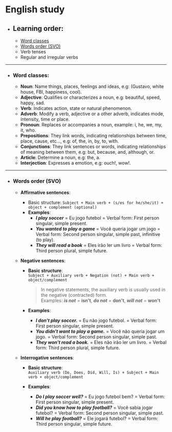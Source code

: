 # English study

- ## Learning order:
  - [Word classes](#word-classes)
  - [Words order (SVO)](#words-order-svo)
  - Verb tenses
  - Regular and irregular verbs

---

- ### Word classes:
  - **Noun**: Name things, places, feelings and ideas, e.g: (Gustavo, white house, FBI, happiness, cool).
  - **Adjective**: Qualifies or characterizes a noun, e.g: beautiful, speed, happy, sad.
  - **Verb**: Indicates action, state or natural phenomenon.
  - **Adverb**: Modify a verb, adjective or a other adverb, indicates mode, intensity, time or place.
  - **Pronoun**: Replaces or accompanies a noun, example: i, he, we, my, it, who.
  - **Prepositions**: They link words, indicating relationships between time, place, cause, etc..., e.g: of, the, in, by, to, with.
  - **Conjunctions**: They link sentences or words, indicating relationships of meaning between them, e.g: but, because, and, although, or.
  - **Article**: Determine a noun, e.g: the, a.
  - **Interjection**: Expresses a emotion, e.g: ouch!, wow!.

---

- ### Words order (SVO)

  - **Affirmative sentences**:
    - Basic structure: `Subject + Main verb + (s/es for he/she/it) + object + complement (optional)`
    - **Examples**:
      - ***I play soccer*** = Eu jogo futebol = Verbal form: First person singular, simple present.
      - ***You wanted to play a game*** = Você queria jogar um jogo = Verbal form: Second person singular, simple past, infinitive (to play).
      - ***They will read a book*** = Eles irão ler um livro = Verbal form: Third person plural, simple future.

  - **Negative sentences**:
    - **Basic structure**:  
      `Subject + Auxiliary verb + Negation (not) + Main verb + object/complement`  
      > In negative statements, the auxiliary verb is usually used in the negative (contracted) form.  
      > Examples: ***is not*** = **isn't**, ***do not*** = **don't**, ***will not*** = **won't**
    
    - **Examples**:
      - ***I don't play soccer.*** = Eu não jogo futebol. = Verbal form: First person singular, simple present.
      - ***You didn't want to play a game.*** = Você não queria jogar um jogo. = Verbal form: Second person singular, simple past.
      - ***They won't read a book.*** = Eles não irão ler um livro. = Verbal form: Third person plural, simple future.

  - **Interrogative sentences**:
    - **Basic structure**:  
      `Auxiliary verb (Do, Does, Did, Will, Is) + Subject + Main verb + object/complement`
    
    - **Examples**:
      - ***Do I play soccer well?*** = Eu jogo futebol bem? = Verbal form: First person singular, simple present.
      - ***Did you know how to play football?*** = Você sabia jogar futebol? = Verbal form: Second person singular, simple past.
      - ***Will he play football?*** = Ele jogará futebol? = Verbal form: Third person singular, simple future.


